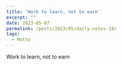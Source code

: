 ```yaml
---
title: 'Work to learn, not to earn'
excerpt: ""
date: 2023-05-07
permalink: /posts/2023/05/daily-notes-19/
tags:
  - Motto
---
```


Work to learn, not to earn